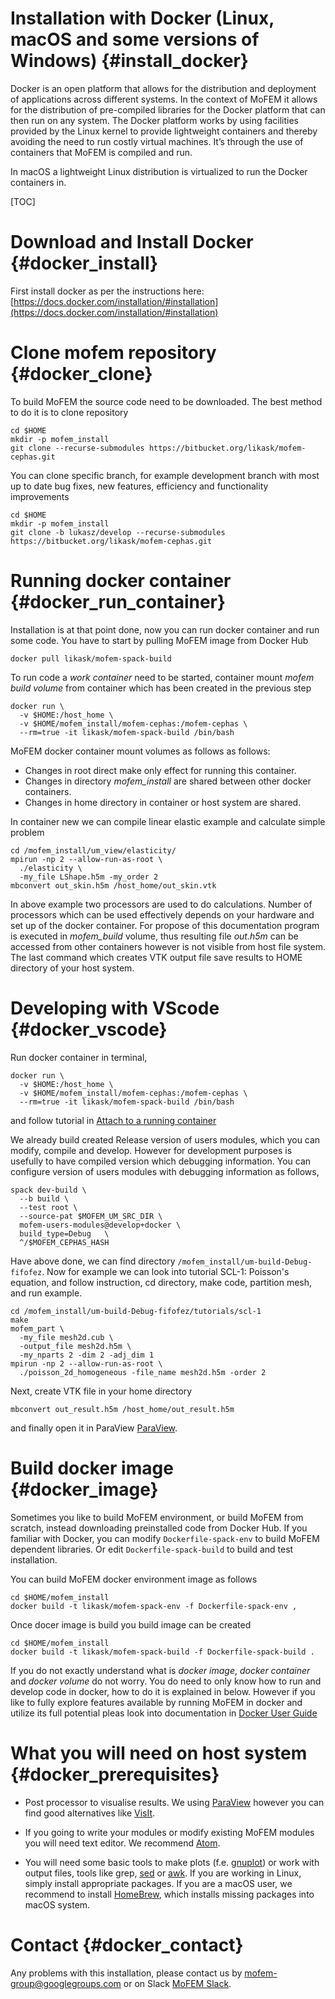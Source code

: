 Installation with Docker (Linux, macOS and some versions of Windows) {#install_docker}
=======================================================================

Docker is an open platform that allows for the distribution and deployment of
applications across different systems. In the context of MoFEM it allows for
the distribution of pre-compiled libraries for the Docker platform that can
then run on any system. The Docker platform works by using facilities provided
by the Linux kernel to provide lightweight containers and thereby avoiding the
need to run costly virtual machines. It’s through the use of containers that
MoFEM is compiled and run.

In macOS a lightweight Linux distribution is virtualized to run the Docker
containers in.

[TOC]

# Download and Install Docker {#docker_install}

First install docker as per the instructions here: [https://docs.docker.com/installation/#installation](https://docs.docker.com/installation/#installation)

# Clone mofem repository {#docker_clone}
To build MoFEM the source code need to be downloaded. The best method to do it is
to clone repository
~~~~~~
cd $HOME
mkdir -p mofem_install
git clone --recurse-submodules https://bitbucket.org/likask/mofem-cephas.git
~~~~~~
You can clone specific branch, for example development branch with most up to
date bug fixes, new features, efficiency and functionality improvements
~~~~~~
cd $HOME
mkdir -p mofem_install
git clone -b lukasz/develop --recurse-submodules https://bitbucket.org/likask/mofem-cephas.git
~~~~~~
# Running docker container {#docker_run_container}

Installation is at that point done, now you can run docker container and
run some code. You have to start by pulling MoFEM image from  Docker Hub
~~~~~~
docker pull likask/mofem-spack-build
~~~~~~

To run code a *work container* need to be started, container mount *mofem build
volume* from container which has been created in the previous step
~~~~~~
docker run \
  -v $HOME:/host_home \
  -v $HOME/mofem_install/mofem-cephas:/mofem-cephas \
  --rm=true -it likask/mofem-spack-build /bin/bash
~~~~~~

MoFEM docker container mount volumes as follows as follows:
- Changes in root direct make only effect for running this container.
- Changes in directory *mofem_install* are shared between other docker containers.
- Changes in home directory in container or host system are shared.

In container new we can compile linear elastic example and calculate simple problem
~~~~~~
cd /mofem_install/um_view/elasticity/
mpirun -np 2 --allow-run-as-root \
  ./elasticity \
  -my_file LShape.h5m -my_order 2
mbconvert out_skin.h5m /host_home/out_skin.vtk
~~~~~~
In above example two processors are used to do calculations. Number of
processors which can be used effectively depends on your hardware and set up of
the docker container. For propose of this documentation program is executed in
*mofem_build* volume, thus resulting file *out.h5m* can be accessed from other
containers however is not visible from host file system. The last command which creates
VTK output file save results to HOME directory of your host system.

# Developing with VScode {#docker_vscode}

Run docker container in terminal,
~~~~~~
docker run \
  -v $HOME:/host_home \
  -v $HOME/mofem_install/mofem-cephas:/mofem-cephas \
  --rm=true -it likask/mofem-spack-build /bin/bash
~~~~~~
and follow tutorial in 
[Attach to a running container](https://code.visualstudio.com/docs/remote/attach-container)

We already build created Release version of users modules, which you can modify,
compile and develop. However for development purposes is usefully to have
compiled version which debugging information. You can configure version of users
modules with debugging information as follows,
~~~~~~
spack dev-build \
  --b build \
  --test root \
  --source-pat $MOFEM_UM_SRC_DIR \
  mofem-users-modules@develop+docker \
  build_type=Debug   \
  ^/$MOFEM_CEPHAS_HASH
~~~~~~
Have above done, we can find directory `/mofem_install/um-build-Debug-fifofez`. 
Now for example we can look into tutorial SCL-1: Poisson's equation, and follow
instruction, cd directory, make code, partition mesh, and run example.
~~~~~~
cd /mofem_install/um-build-Debug-fifofez/tutorials/scl-1
make
mofem_part \
  -my_file mesh2d.cub \
  -output_file mesh2d.h5m \
  -my_nparts 2 -dim 2 -adj_dim 1
mpirun -np 2 --allow-run-as-root \
  ./poisson_2d_homogeneous -file_name mesh2d.h5m -order 2
~~~~~~
Next, create VTK file in your home directory 
~~~~~~~
mbconvert out_result.h5m /host_home/out_result.h5m
~~~~~~~ 
and finally open it in ParaView [ParaView](https://www.paraview.org/download/).

# Build docker image {#docker_image}

Sometimes you like to build MoFEM environment, or build MoFEM from scratch, instead
downloading preinstalled code from Docker Hub. If you familiar with Docker, you
can modify `Dockerfile-spack-env` to build MoFEM dependent libraries. Or edit
`Dockerfile-spack-build` to build and test installation.

You can build MoFEM docker environment image as follows
~~~~~~
cd $HOME/mofem_install
docker build -t likask/mofem-spack-env -f Dockerfile-spack-env ,
~~~~~~
Once docer image is build you build image can be created
~~~~~~
cd $HOME/mofem_install
docker build -t likask/mofem-spack-build -f Dockerfile-spack-build .
~~~~~~

If you do not exactly understand what is *docker image*, *docker container* and
*docker volume* do not worry. You do need to only know how to run and develop
code in docker, how to do it is explained in below. However if you like to fully explore
features available by running MoFEM in docker and utilize its full potential pleas look into
documentation in [Docker User Guide](https://docs.docker.com/engine/userguide/)

# What you will need on host system {#docker_prerequisites}

- Post processor to visualise results. We using [ParaView](http://www.paraview.org)
however you can find good alternatives like [VisIt](https://wci.llnl.gov/simulation/computer-codes/visit/).

- If you going to write your modules or modify existing MoFEM modules you will need
text editor. We recommend [Atom](https://atom.io).

- You will need some basic tools to make plots (f.e.
  [gnuplot](http://www.gnuplot.info)) or work with output files, tools like
  grep, [sed](https://en.wikipedia.org/wiki/Sed) or
  [awk](https://en.wikipedia.org/wiki/AWK). If you are working in Linux, simply
  install appropriate packages. If you are a macOS user,
  we recommend to install [HomeBrew](http://brew.sh), which installs missing
  packages into macOS system.
# Contact {#docker_contact}

Any problems with this installation, please contact us by [mofem-group@googlegroups.com](https://groups.google.com/forum/#!forum/mofem-group)
or on Slack [MoFEM Slack](https://mofem.slack.com/).
